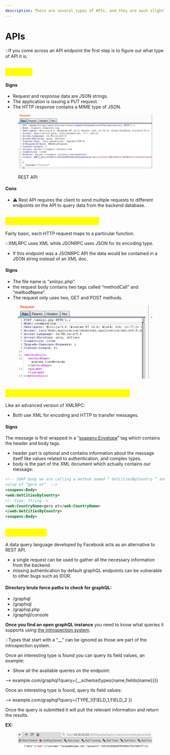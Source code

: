 ```yaml
---
description: There are several types of APIs, and they are each slightly different.
---
```


# APIs

💡If you come across an API endpoint the first step is to figure out what type of API it is.

## <mark style="color:yellow;">Rest API</mark>

#### Signs

* Request and response data are JSON strings.
* The application is issuing a PUT request.
* The HTTP response contains a MIME type of JSON.

<figure><img src="../.gitbook/assets/image (1) (1) (1) (1) (1) (1) (1) (1) (1).png" alt=""><figcaption><p>REST API</p></figcaption></figure>

#### Cons

* ⚠️ Rest API requires the client to send multiple requests to different endpoints on the API to query data from the backend database.

## <mark style="color:yellow;">Remote Procedure Call (RPC)</mark>

Fairly basic, each HTTP request maps to a particular function.

💡XMLRPC uses XML while JSONRPC uses JSON for its encoding type.

* If this endpoint was a JSONRPC API the data would be contained in a JSON string instead of an XML doc.

#### Signs

* The file name is “xmlrpc.php”.
* the request body contains two tags called “methodCall” and “methodName”.
* The request only uses two, GET and POST methods.

<figure><img src="../.gitbook/assets/image (2) (1) (1) (1).png" alt=""><figcaption></figcaption></figure>

## <mark style="color:yellow;">Simple Object Access Protocol (SOAP)</mark>

Like an advanced version of XMLRPC:

* Both use XML for encoding and HTTP to transfer messages.

#### Signs

The message is first wrapped in a “[soapenv:Envelope](soapenv:Envelope)” tag which contains the header and body tags.

* header part is optional and contains information about the message itself like values related to authentication, and complex types.
* body is the part of the XML document which actually contains our message:

```xml
<!-- SOAP body we are calling a method named “ GetCitiesByCountry ” and an argument called “CountryName ” with a string 
value of “gero et”  -->
<soapenv:Body> 
<web:GetCitiesByCountry> 
<!--type: string--> 
<web:CountryName>gero et</web:CountryName> 
</web:GetCitiesByCountry> 
<soapenv:Body>
```

## <mark style="color:yellow;">GraphQL API</mark>

A data query language developed by Facebook acts as an alternative to REST API.

* a single request can be used to gather all the necessary information from the backend.
* missing authentication by default graphQL endpoints can be vulnerable to other bugs such as IDOR.

#### Directory brute force paths to check for graphQL:

* /graphql
* /graphiql
* /graphql.php
* /graphql/console

**Once you find an open graphQL instance** you need to know what queries it supports using [the introspection system](https://graphql.org/learn/introspection/).

💡Types that start with a “\_\_” can be ignored as those are part of the introspection system.

Once an interesting type is found you can query its field values, an example:

* Show all the available queries on the endpoint:

&#x20;     \--> example.com/graphql?query={\_\_schema{types{name,fields{name\}}\}}

Once an interesting type is found, query its field values:

&#x20;     \--> example.com/graphql?query={TYPE\_1{FIELD\_1,FIELD\_2 \}}

Once the query is submitted it will pull the relevant information and return the results.

**EX:**

<figure><img src="../.gitbook/assets/image (16).png" alt=""><figcaption></figcaption></figure>
